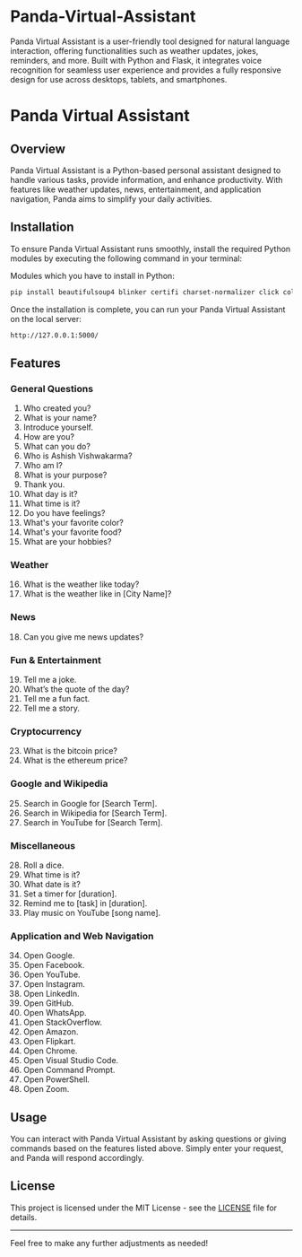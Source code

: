 # Panda-Virtual-Assistant
Panda Virtual Assistant is a user-friendly tool designed for natural language interaction, offering functionalities such as weather updates, jokes, reminders, and more. Built with Python and Flask, it integrates voice recognition for seamless user experience and provides a fully responsive design for use across desktops, tablets, and smartphones.




# Panda Virtual Assistant

## Overview

Panda Virtual Assistant is a Python-based personal assistant designed to handle various tasks, provide information, and enhance productivity. With features like weather updates, news, entertainment, and application navigation, Panda aims to simplify your daily activities.

## Installation

To ensure Panda Virtual Assistant runs smoothly, install the required Python modules by executing the following command in your terminal:

Modules which you have to install in Python:
>>>
```bash
pip install beautifulsoup4 blinker certifi charset-normalizer click colorama comtypes Flask Flask-Cors idna imagetk itsdangerous Jinja2 MarkupSafe MouseInfo numpy pandas pillow pip PyAudio PyAutoGUI PyGetWindow PyMsgBox pyperclip pypiwin32 PyRect PyScreeze python-dateutil python-dotenv pyttsx3 pytweening pytz pywin32 requests scipy setuptools six soupsieve SpeechRecognition typing_extensions tzdata urllib3 Werkzeug wheel wikipedia Wikipedia-API
```

Once the installation is complete, you can run your Panda Virtual Assistant on the local server:

```bash
http://127.0.0.1:5000/
```

## Features

### General Questions
1. Who created you?
2. What is your name?
3. Introduce yourself.
4. How are you?
5. What can you do?
6. Who is Ashish Vishwakarma?
7. Who am I?
8. What is your purpose?
9. Thank you.
10. What day is it?
11. What time is it?
12. Do you have feelings?
13. What's your favorite color?
14. What's your favorite food?
15. What are your hobbies?

### Weather
16. What is the weather like today?
17. What is the weather like in [City Name]?

### News
18. Can you give me news updates?

### Fun & Entertainment
19. Tell me a joke.
20. What’s the quote of the day?
21. Tell me a fun fact.
22. Tell me a story.

### Cryptocurrency
23. What is the bitcoin price?
24. What is the ethereum price?

### Google and Wikipedia
25. Search in Google for [Search Term].
26. Search in Wikipedia for [Search Term].
27. Search in YouTube for [Search Term].

### Miscellaneous
28. Roll a dice.
29. What time is it?
30. What date is it?
31. Set a timer for [duration].
32. Remind me to [task] in [duration].
33. Play music on YouTube [song name].

### Application and Web Navigation
34. Open Google.
35. Open Facebook.
36. Open YouTube.
37. Open Instagram.
38. Open LinkedIn.
39. Open GitHub.
40. Open WhatsApp.
41. Open StackOverflow.
42. Open Amazon.
43. Open Flipkart.
44. Open Chrome.
45. Open Visual Studio Code.
46. Open Command Prompt.
47. Open PowerShell.
48. Open Zoom.

## Usage

You can interact with Panda Virtual Assistant by asking questions or giving commands based on the features listed above. Simply enter your request, and Panda will respond accordingly.

## License

This project is licensed under the MIT License - see the [LICENSE](LICENSE) file for details.

---

Feel free to make any further adjustments as needed!
